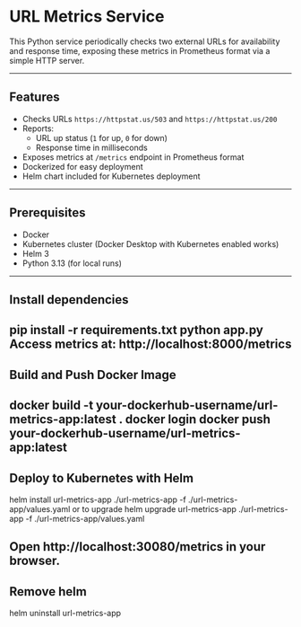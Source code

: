 # URL Metrics Service

This Python service periodically checks two external URLs for availability and response time, exposing these metrics in Prometheus format via a simple HTTP server.

---

## Features

- Checks URLs `https://httpstat.us/503` and `https://httpstat.us/200`
- Reports:
  - URL up status (`1` for up, `0` for down)
  - Response time in milliseconds
- Exposes metrics at `/metrics` endpoint in Prometheus format
- Dockerized for easy deployment
- Helm chart included for Kubernetes deployment

---

## Prerequisites

- Docker
- Kubernetes cluster (Docker Desktop with Kubernetes enabled works)
- Helm 3
- Python 3.13 (for local runs)

---

## Install dependencies

  pip install -r requirements.txt
  python app.py
  Access metrics at: http://localhost:8000/metrics
 ---
## Build and Push Docker Image

 docker build -t your-dockerhub-username/url-metrics-app:latest .
 docker login
 docker push your-dockerhub-username/url-metrics-app:latest
 ---
## Deploy to Kubernetes with Helm
 
helm install url-metrics-app ./url-metrics-app -f ./url-metrics-app/values.yaml
 or to upgrade
helm upgrade url-metrics-app ./url-metrics-app -f ./url-metrics-app/values.yaml

  Open http://localhost:30080/metrics in your browser.
 ---
## Remove helm
 helm uninstall url-metrics-app

